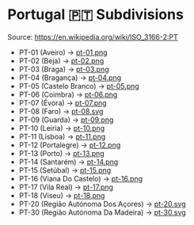 # Portugal 🇵🇹 Subdivisions

Source: https://en.wikipedia.org/wiki/ISO_3166-2:PT

* PT-01 (Aveiro) -> [pt-01.png](https://github.com/amckenna41/iso3166-flag-icons/blob/main/iso3166-2-icons/PT/pt-01.png)
* PT-02 (Beja) -> [pt-02.png](https://github.com/amckenna41/iso3166-flag-icons/blob/main/iso3166-2-icons/PT/pt-02.png)
* PT-03 (Braga) -> [pt-03.png](https://github.com/amckenna41/iso3166-flag-icons/blob/main/iso3166-2-icons/PT/pt-03.png)
* PT-04 (Bragança) -> [pt-04.png](https://github.com/amckenna41/iso3166-flag-icons/blob/main/iso3166-2-icons/PT/pt-04.png)
* PT-05 (Castelo Branco) -> [pt-05.png](https://github.com/amckenna41/iso3166-flag-icons/blob/main/iso3166-2-icons/PT/pt-05.png)
* PT-06 (Coimbra) -> [pt-06.png](https://github.com/amckenna41/iso3166-flag-icons/blob/main/iso3166-2-icons/PT/pt-06.png)
* PT-07 (Évora) -> [pt-07.png](https://github.com/amckenna41/iso3166-flag-icons/blob/main/iso3166-2-icons/PT/pt-07.png)
* PT-08 (Faro) -> [pt-08.svg](https://github.com/amckenna41/iso3166-flag-icons/blob/main/iso3166-2-icons/PT/pt-08.svg)
* PT-09 (Guarda) -> [pt-09.png](https://github.com/amckenna41/iso3166-flag-icons/blob/main/iso3166-2-icons/PT/pt-09.png)
* PT-10 (Leiria) -> [pt-10.png](https://github.com/amckenna41/iso3166-flag-icons/blob/main/iso3166-2-icons/PT/pt-10.png)
* PT-11 (Lisboa) -> [pt-11.png](https://github.com/amckenna41/iso3166-flag-icons/blob/main/iso3166-2-icons/PT/pt-11.png)
* PT-12 (Portalegre) -> [pt-12.png](https://github.com/amckenna41/iso3166-flag-icons/blob/main/iso3166-2-icons/PT/pt-12.png)
* PT-13 (Porto) -> [pt-13.png](https://github.com/amckenna41/iso3166-flag-icons/blob/main/iso3166-2-icons/PT/pt-13.png)
* PT-14 (Santarém) -> [pt-14.png](https://github.com/amckenna41/iso3166-flag-icons/blob/main/iso3166-2-icons/PT/pt-14.png)
* PT-15 (Setúbal) -> [pt-15.png](https://github.com/amckenna41/iso3166-flag-icons/blob/main/iso3166-2-icons/PT/pt-15.png)
* PT-16 (Viana Do Castelo) -> [pt-16.png](https://github.com/amckenna41/iso3166-flag-icons/blob/main/iso3166-2-icons/PT/pt-16.png)
* PT-17 (Vila Real) -> [pt-17.png](https://github.com/amckenna41/iso3166-flag-icons/blob/main/iso3166-2-icons/PT/pt-17.png)
* PT-18 (Viseu) -> [pt-18.png](https://github.com/amckenna41/iso3166-flag-icons/blob/main/iso3166-2-icons/PT/pt-18.png)
* PT-20 (Região Autónoma Dos Açores) -> [pt-20.svg](https://github.com/amckenna41/iso3166-flag-icons/blob/main/iso3166-2-icons/PT/pt-20.svg)
* PT-30 (Região Autónoma Da Madeira) -> [pt-30.svg](https://github.com/amckenna41/iso3166-flag-icons/blob/main/iso3166-2-icons/PT/pt-30.svg)

